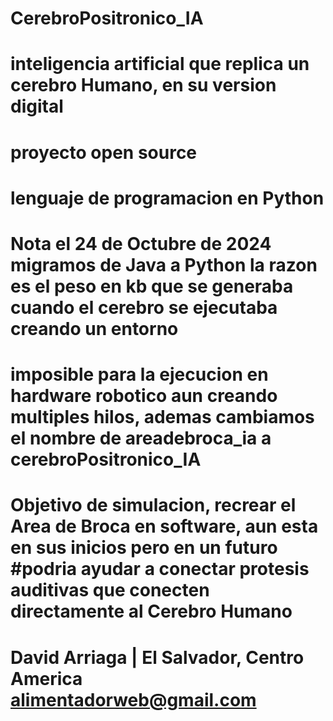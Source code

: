 # CerebroPositronico_IA 

# inteligencia artificial que replica un cerebro Humano, en su version digital
# proyecto open source
# lenguaje de programacion en Python
#
# Nota el  24 de Octubre de 2024 migramos de Java a Python la razon es el peso en kb que se generaba cuando el cerebro se ejecutaba creando un entorno
# imposible para la ejecucion en hardware robotico aun creando multiples hilos, ademas cambiamos el nombre de areadebroca_ia a cerebroPositronico_IA
#
#
# Objetivo de simulacion, recrear el Area de Broca en software, aun esta en sus inicios pero en un futuro #podria ayudar a conectar protesis auditivas que conecten directamente al Cerebro Humano
#
# David Arriaga | El Salvador, Centro America alimentadorweb@gmail.com
